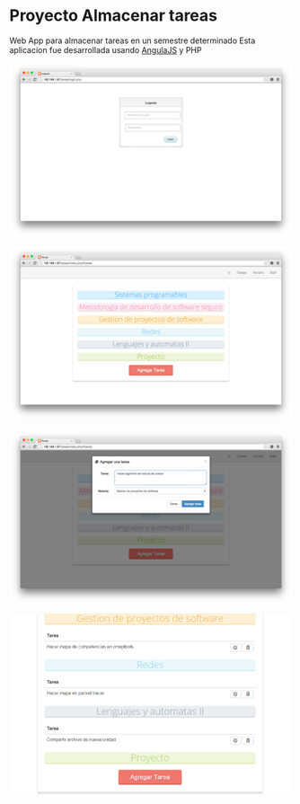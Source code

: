 Proyecto Almacenar tareas
===============================
Web App para almacenar tareas en un semestre determinado
Esta aplicacion fue desarrollada usando [AngulaJS](https://angularjs.org/) y PHP

![image](screenshoots/captura1.png)

![image](screenshoots/captura2.png)

![image](screenshoots/captura3.png)

![image](screenshoots/Captura5.PNG)
